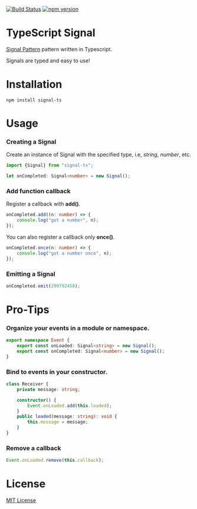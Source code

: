 [![Build Status](https://travis-ci.org/rgr-myrg/signal-ts.svg?branch=master)](https://travis-ci.org/rgr-myrg/signal-ts) [![npm version](https://badge.fury.io/js/signal-ts.svg)](https://badge.fury.io/js/signal-ts)

# TypeScript Signal 

[Signal Pattern](https://en.wikipedia.org/wiki/Signals_and_slots) pattern written in Typescript.

Signals are typed and easy to use! 

# Installation

```
npm install signal-ts
```

# Usage

### Creating a Signal

Create an instance of Signal with the specified type, i.e, _string_, _number_, etc.

```typescript
import {Signal} from "signal-ts";

let onCompleted: Signal<number> = new Signal();
```

### Add function callback

Register a callback with **add()**.

```typescript
onCompleted.add((n: number) => {
	console.log("got a number", n);
});
```

You can also register a callback only **once()**.

```typescript
onCompleted.once(n: number) => {
	console.log("got a number once", n);
});
```

### Emitting a Signal

```typescript
onCompleted.emit(299792458);
```

# Pro-Tips

### Organize your events in a module or namespace.

```typescript
export namespace Event {
	export const onLoaded: Signal<string> = new Signal();
	export const onCompleted: Signal<number> = new Signal();
}
```

### Bind to events in your constructor.

```typescript
class Receiver {
	private message: string;

	constructor() {
		Event.onLoaded.add(this.loaded);
	}
	public loaded(message: string): void {
		this.message = message;
	}
}
```

### Remove a callback

```typescript
Event.onLoaded.remove(this.callback);
```

# License

[MIT License](https://raw.githubusercontent.com/rgr-myrg/signal-slot/master/LICENSE)
